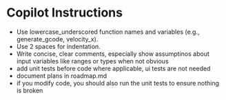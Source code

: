 <!-- copilot_instructions.md -->

# Copilot Instructions

- Use lowercase_underscored function names and variables (e.g., generate_gcode, velocity_x).
- Use 2 spaces for indentation.
- Write concise, clear comments, especially show assumptinos about input variables like ranges or types when not obvious
- add unit tests before code where applicable, ui tests are not needed
- document plans in roadmap.md
- if you modify code, you should also run the unit tests to ensure nothing is broken
